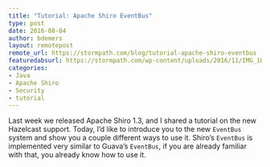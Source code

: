 ```yaml
---
title: "Tutorial: Apache Shiro EventBus"
type: post
date: 2016-08-04
author: bdemers
layout: remotepost
remote_url: https://stormpath.com/blog/tutorial-apache-shiro-eventbus
featuredabsurl: https://stormpath.com/wp-content/uploads/2016/11/IMG_1878.jpg
categories:
- Java
- Apache Shiro
- Security
- tutorial
---
```


Last week we released Apache Shiro 1.3, and I shared a tutorial on the new Hazelcast support. Today, I’d like to introduce you to the new `EventBus` system and show you a couple different ways to use it. Shiro’s `EventBus` is implemented very similar to Guava’s `EventBus`, if you are already familiar with that, you already know how to use it.
